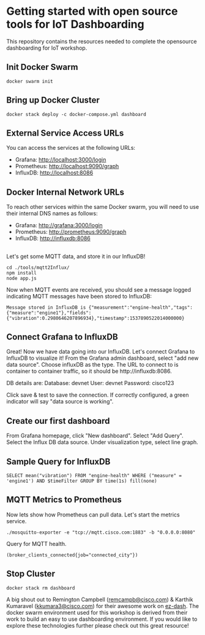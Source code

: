 # Getting started with open source tools for IoT Dashboarding
This repository contains the resources needed to complete the opensource dashboarding for IoT workshop.


## Init Docker Swarm
```
docker swarm init
```

## Bring up Docker Cluster
```
docker stack deploy -c docker-compose.yml dashboard
```

## External Service Access URLs

You can access the services at the following URLs:
- Grafana: [http://localhost:3000/login](http://localhost:3000/login)
- Prometheus: [http://localhost:9090/graph](http://localhost:9090/graph)
- InfluxDB: [http://localhost:8086](http://localhost:8086)

## Docker Internal Network URLs

To reach other services within the same Docker swarm, you will need to use their internal DNS names as follows:
- Grafana: [http://grafana:3000/login](http://grafana:3000/login)
- Prometheus: [http://prometheus:9090/graph](http://prometheus:9090/graph)
- InfluxDB: [http://influxdb:8086](http://influxdb:8086)

##

Let's get some MQTT data, and store it in our InfluxDB!

```
cd ./tools/mqtt2Influx/
npm install
node app.js
```
Now when MQTT events are received, you should see a message logged indicating MQTT messages have been stored to InfluxDB:

```
Message stored in InfluxDB is {"measurement":"engine-health","tags":{"measure":"engine1"},"fields":{"vibration":0.2980646207896934},"timestamp":1537890522014000000}
```

## Connect Grafana to InfluxDB

Great! Now we have data going into our InfluxDB.  Let's connect Grafana to InfluxDB to visualize it!  From the Grafana admin dashboard, select "add new data source".  Choose influxDB as the type.  The URL to connect to is container to container traffic, so it should be http://influxdb:8086.  

DB details are: 
Database: devnet
User: devnet
Password: cisco123

Click save & test to save the connection.  If correctly configured, a green indicator will say "data source is working".

## Create our first dashboard
From Grafana homepage, click "New dashboard".  Select "Add Query".  Select the Influx DB data source.  Under visualization type, select line graph.


## Sample Query for InfluxDB

```
SELECT mean("vibration") FROM "engine-health" WHERE ("measure" = 'engine1') AND $timeFilter GROUP BY time(1s) fill(none)
```

## MQTT Metrics to Prometheus

Now lets show how Prometheus can pull data.  Let's start the metrics service.
```
./mosquitto-exporter -e "tcp://mqtt.cisco.com:1883" -b "0.0.0.0:8080"
```

Query for MQTT health.
```
(broker_clients_connected{job="connected_city"})
```

## Stop Cluster
```
docker stack rm dashboard
```







A big shout out to Remington Campbell (remcampb@cisco.com) & Karthik Kumaravel (kkumara3@cisco.com) for their awesome work on [ez-dash](https://github.com/cisco-ie/ez-dash).  The docker swarm environment used for this workshop is derived from their work to build an easy to use dashboarding environment. If you would like to explore these technologies further please check out this great resource!
